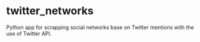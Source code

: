 # twitter_networks
Python app for scrapping social networks base on Twitter mentions with the use of Twitter API.
